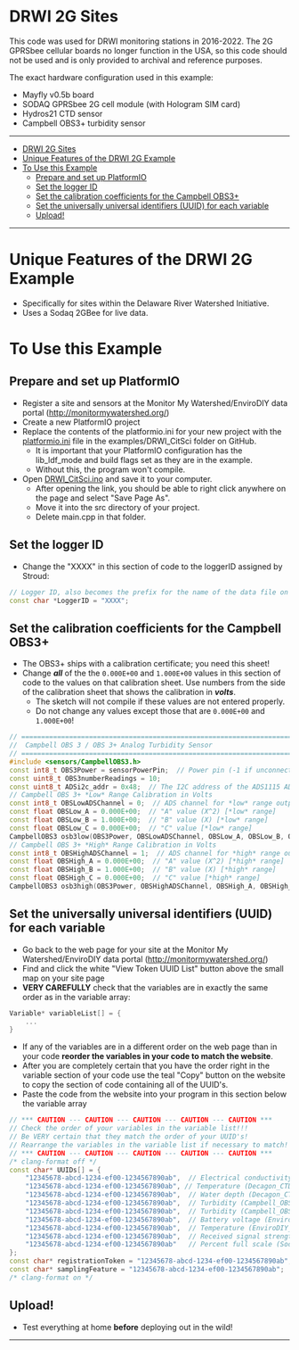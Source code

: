 # DRWI 2G Sites <!-- {#example_drwi_2g} -->

This code was used for DRWI monitoring stations in 2016-2022.  The 2G GPRSbee cellular boards no longer function in the USA, so this code should not be used and is only provided to archival and reference purposes.

The exact hardware configuration used in this example:
 * Mayfly v0.5b board
 * SODAQ GPRSbee 2G cell module (with Hologram SIM card)
 * Hydros21 CTD sensor
 * Campbell OBS3+ turbidity sensor


_______

[//]: # ( @tableofcontents )

[//]: # ( @m_footernavigation )

[//]: # ( Start GitHub Only )
- [DRWI 2G Sites](#drwi-2g-sites)
- [Unique Features of the DRWI 2G Example](#unique-features-of-the-drwi-2g-example)
- [To Use this Example](#to-use-this-example)
  - [Prepare and set up PlatformIO](#prepare-and-set-up-platformio)
  - [Set the logger ID](#set-the-logger-id)
  - [Set the calibration coefficients for the Campbell OBS3+](#set-the-calibration-coefficients-for-the-campbell-obs3)
  - [Set the universally universal identifiers (UUID) for each variable](#set-the-universally-universal-identifiers-uuid-for-each-variable)
  - [Upload!](#upload)

[//]: # ( End GitHub Only )

_______

# Unique Features of the DRWI 2G Example <!-- {#example_drwi_2g_unique} -->
- Specifically for sites within the Delaware River Watershed Initiative.
- Uses a Sodaq 2GBee for live data.

# To Use this Example <!-- {#example_drwi_2g_use} -->

## Prepare and set up PlatformIO <!-- {#example_drwi_2g_pio} -->
- Register a site and sensors at the Monitor My Watershed/EnviroDIY data portal (http://monitormywatershed.org/)
- Create a new PlatformIO project
- Replace the contents of the platformio.ini for your new project with the [platformio.ini](https://raw.githubusercontent.com/EnviroDIY/ModularSensors/master/examples/DRWI_CitSci/platformio.ini) file in the examples/DRWI_CitSci folder on GitHub.
    - It is important that your PlatformIO configuration has the lib_ldf_mode and build flags set as they are in the example.
    - Without this, the program won't compile.
- Open [DRWI_CitSci.ino](https://raw.githubusercontent.com/EnviroDIY/ModularSensors/master/examples/DRWI_CitSci/DRWI_CitSci.ino) and save it to your computer.
    - After opening the link, you should be able to right click anywhere on the page and select "Save Page As".
    - Move it into the src directory of your project.
    - Delete main.cpp in that folder.

## Set the logger ID <!-- {#example_drwi_2g_logger_id} -->
- Change the "XXXX" in this section of code to the loggerID assigned by Stroud:

```cpp
// Logger ID, also becomes the prefix for the name of the data file on SD card
const char *LoggerID = "XXXX";
```

## Set the calibration coefficients for the Campbell OBS3+ <!-- {#example_drwi_2g_obs3_calibration} -->
- The OBS3+ ships with a calibration certificate; you need this sheet!
- Change _**all**_ of the the `0.000E+00` and `1.000E+00` values in this section of code to the values on that calibration sheet.
Use numbers from the side of the calibration sheet that shows the calibration in _**volts**_.
    - The sketch will not compile if these values are not entered properly.
    - Do not change any values except those that are `0.000E+00` and `1.000E+00`!

```cpp
// ==========================================================================
//  Campbell OBS 3 / OBS 3+ Analog Turbidity Sensor
// ==========================================================================
#include <sensors/CampbellOBS3.h>
const int8_t OBS3Power = sensorPowerPin;  // Power pin (-1 if unconnected)
const uint8_t OBS3numberReadings = 10;
const uint8_t ADSi2c_addr = 0x48;  // The I2C address of the ADS1115 ADC
// Campbell OBS 3+ *Low* Range Calibration in Volts
const int8_t OBSLowADSChannel = 0;  // ADS channel for *low* range output
const float OBSLow_A = 0.000E+00;  // "A" value (X^2) [*low* range]
const float OBSLow_B = 1.000E+00;  // "B" value (X) [*low* range]
const float OBSLow_C = 0.000E+00;  // "C" value [*low* range]
CampbellOBS3 osb3low(OBS3Power, OBSLowADSChannel, OBSLow_A, OBSLow_B, OBSLow_C, ADSi2c_addr, OBS3numberReadings);
// Campbell OBS 3+ *High* Range Calibration in Volts
const int8_t OBSHighADSChannel = 1;  // ADS channel for *high* range output
const float OBSHigh_A = 0.000E+00;  // "A" value (X^2) [*high* range]
const float OBSHigh_B = 1.000E+00;  // "B" value (X) [*high* range]
const float OBSHigh_C = 0.000E+00;  // "C" value [*high* range]
CampbellOBS3 osb3high(OBS3Power, OBSHighADSChannel, OBSHigh_A, OBSHigh_B, OBSHigh_C, ADSi2c_addr, OBS3numberReadings);
```

## Set the universally universal identifiers (UUID) for each variable <!-- {#example_drwi_2g_uuids} -->
- Go back to the web page for your site at the Monitor My Watershed/EnviroDIY data portal (http://monitormywatershed.org/)
- Find and click the white "View Token UUID List" button above the small map on your site page
- **VERY CAREFULLY** check that the variables are in exactly the same order as in the variable array:

```cpp
Variable* variableList[] = {
    ...
}
```

- If any of the variables are in a different order on the web page than in your code **reorder the variables in your code to match the website**.
- After you are completely certain that you have the order right in the variable section of your code use the teal "Copy" button on the website to copy the section of code containing all of the UUID's.
- Paste the code from the website into your program in this section below the variable array

```cpp
// *** CAUTION --- CAUTION --- CAUTION --- CAUTION --- CAUTION ***
// Check the order of your variables in the variable list!!!
// Be VERY certain that they match the order of your UUID's!
// Rearrange the variables in the variable list if necessary to match!
// *** CAUTION --- CAUTION --- CAUTION --- CAUTION --- CAUTION ***
/* clang-format off */
const char* UUIDs[] = {
    "12345678-abcd-1234-ef00-1234567890ab",  // Electrical conductivity (Decagon_CTD-10_Cond)
    "12345678-abcd-1234-ef00-1234567890ab", // Temperature (Decagon_CTD-10_Temp)
    "12345678-abcd-1234-ef00-1234567890ab",  // Water depth (Decagon_CTD-10_Depth)
    "12345678-abcd-1234-ef00-1234567890ab",  // Turbidity (Campbell_OBS3_Turb)
    "12345678-abcd-1234-ef00-1234567890ab",  // Turbidity (Campbell_OBS3_Turb)
    "12345678-abcd-1234-ef00-1234567890ab",  // Battery voltage (EnviroDIY_Mayfly_Batt)
    "12345678-abcd-1234-ef00-1234567890ab",  // Temperature (EnviroDIY_Mayfly_Temp)
    "12345678-abcd-1234-ef00-1234567890ab",  // Received signal strength indication (Sodaq_2GBee_RSSI)
    "12345678-abcd-1234-ef00-1234567890ab"   // Percent full scale (Sodaq_2GBee_SignalPercent)
};
const char* registrationToken = "12345678-abcd-1234-ef00-1234567890ab";  // Device registration token
const char* samplingFeature = "12345678-abcd-1234-ef00-1234567890ab";  // Sampling feature UUID
/* clang-format on */

```

## Upload! <!-- {#example_drwi_2g_upload} -->
- Test everything at home **before** deploying out in the wild!

_______


[//]: # ( @section example_drwi_2g_pio_config PlatformIO Configuration )

[//]: # ( @include{lineno} DRWI_2G/platformio.ini )

[//]: # ( @section example_drwi_2g_code The Complete Code )

[//]: # ( @include{lineno} DRWI_2G/DRWI_2G.ino )
